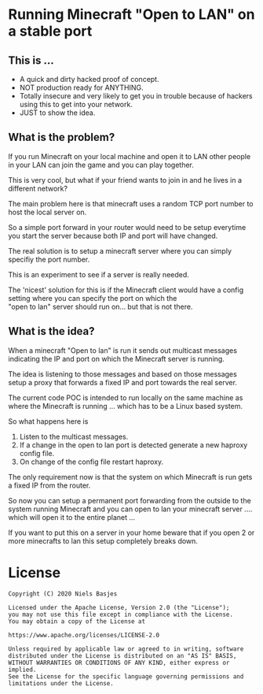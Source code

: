 Running Minecraft "Open to LAN" on a stable port
====

This is ...
---
- A quick and dirty hacked proof of concept.
- NOT production ready for ANYTHING.
- Totally insecure and very likely to get you in trouble because of hackers using this to get into your network.
- JUST to show the idea.

What is the problem?
---
If you run Minecraft on your local machine and open it to LAN other people in your LAN can join the game and you can play together.

This is very cool, but what if your friend wants to join in and he lives in a different network?

The main problem here is that minecraft uses a random TCP port number to host the local server on.

So a simple port forward in your router would need to be setup everytime you start the server because both IP and port will have changed.

The real solution is to setup a minecraft server where you can simply specifiy the port number.

This is an experiment to see if a server is really needed.

The 'nicest' solution for this is if the Minecraft client would have a config setting where you can specify the port on which the  
"open to lan" server should run on...  but that is not there.


What is the idea?
---
When a minecraft "Open to lan" is run it sends out multicast messages indicating the IP and port on which the Minecraft server is running.

The idea is listening to those messages and based on those messages setup a proxy that forwards a fixed IP and port towards the real server.

The current code POC is intended to run locally on the same machine as where the Minecraft is running ... which has to be a Linux based system.

So what happens here is 

1. Listen to the multicast messages.
2. If a change in the open to lan port is detected generate a new haproxy config file.
3. On change of the config file restart haproxy.
 
The only requirement now is that the system on which Minecraft is run gets a fixed IP from the router.

So now you can setup a permanent port forwarding from the outside to the system running Minecraft and you can open to lan your minecraft server .... which will open it to the entire planet ...

If you want to put this on a server in your home beware that if you open 2 or more minecrafts to lan this setup completely breaks down.

License
=======

    Copyright (C) 2020 Niels Basjes

    Licensed under the Apache License, Version 2.0 (the "License");
    you may not use this file except in compliance with the License.
    You may obtain a copy of the License at

    https://www.apache.org/licenses/LICENSE-2.0

    Unless required by applicable law or agreed to in writing, software
    distributed under the License is distributed on an "AS IS" BASIS,
    WITHOUT WARRANTIES OR CONDITIONS OF ANY KIND, either express or implied.
    See the License for the specific language governing permissions and
    limitations under the License.

